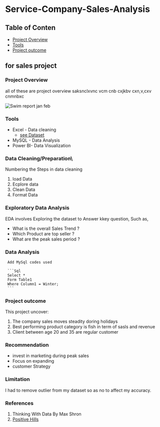 # Service-Company-Sales-Analysis

## Table of Conten
- [Project Overview](#project-overview)
- [Tools](#tools)
- [Project outcome](#project-outcome)

## for sales project 
### Project Overview
all of these are project overview saksnclxvnc vcm cnb cxjkbv cxn,v,cxv cnmnbxc



![Swim report jan feb](https://github.com/user-attachments/assets/e7727fe5-0c53-4ce6-a100-6d2fbce09f6d)

### Tools 
- Excel - Data cleaning
   - [see Dataset](https://docs.google.com/spreadsheets/d/1jZj_ayd_JXswzGME9UcuJraqI5l3i43VE4IEz69JcS4/edit?gid=0#gid=0)
- MySQL - Data Analysis
- Power BI- Data Visualization 


### Data Cleaning/Preparation\
Numbering the Steps in data cleaning 
1. load Data
2. Ecplore data
3. Clean Data
4. Format Data


### Exploratory Data Analysis
   EDA involves Exploring the dataset to Answer kkey question, Such as,

 - What is the overall Sales Trend ?
 - Which Product are top seller ?
 - What are the peak sales period ?
  
 ### Data Analysis
     Add MySql codes used

     ```Sql
     Select *
     Form Table1
     Where Column1 = Winter;
     ```
     
 ### Project outcome
   This project uncover:
1. The company sales moves steadity doring holidays
2. Best performing product category is fish in term of sasls and revenue 
3. Client between age 20 and 35 are regular customer

### Recommendation
   - invest in marketing during peak sales
   - Focus on expanding
   - customer Strategy

### Limitation 
I had to remove outlier from my dataset so as no to affect my accuracy.

### References 
1. Thinking With Data By Max Shron
2. [Positive Hills ](http://Positivehills.com)

